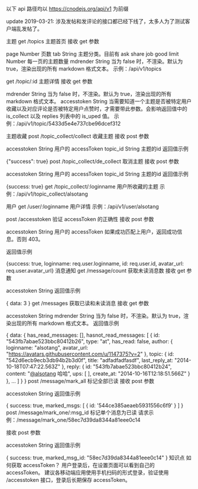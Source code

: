 以下 api 路径均以 https://cnodejs.org/api/v1 为前缀

update 2019-03-21: 涉及发帖和发评论的接口都已经下线了，太多人为了测试客户端乱发帖了。

主题
get /topics 主题首页
接收 get 参数

page Number 页数
tab String 主题分类。目前有 ask share job good
limit Number 每一页的主题数量
mdrender String 当为 false 时，不渲染。默认为 true，渲染出现的所有 markdown 格式文本。
示例：/api/v1/topics

get /topic/:id 主题详情
接收 get 参数

mdrender String 当为 false 时，不渲染。默认为 true，渲染出现的所有 markdown 格式文本。
accesstoken String 当需要知道一个主题是否被特定用户收藏以及对应评论是否被特定用户点赞时，才需要带此参数。会影响返回值中的 is_collect 以及 replies 列表中的 is_uped 值。
示例：/api/v1/topic/5433d5e4e737cbe96dcef312

主题收藏
post /topic_collect/collect 收藏主题
接收 post 参数

accesstoken String 用户的 accessToken
topic_id String 主题的id
返回值示例

{"success": true}
post /topic_collect/de_collect 取消主题
接收 post 参数

accesstoken String 用户的 accessToken
topic_id String 主题的id
返回值示例

{success: true}
get /topic_collect/:loginname 用户所收藏的主题
示例：/api/v1/topic_collect/alsotang

用户
get /user/:loginname 用户详情
示例：/api/v1/user/alsotang

post /accesstoken 验证 accessToken 的正确性
接收 post 参数

accesstoken String 用户的 accessToken
如果成功匹配上用户，返回成功信息。否则 403。

返回值示例

{success: true, loginname: req.user.loginname, id: req.user.id, avatar_url: req.user.avatar_url}
消息通知
get /message/count 获取未读消息数
接收 get 参数

accesstoken String
返回值示例

{ data: 3 }
get /messages 获取已读和未读消息
接收 get 参数

accesstoken String
mdrender String 当为 false 时，不渲染。默认为 true，渲染出现的所有 markdown 格式文本。
返回值示例

{
  data: {
    has_read_messages: [],
    hasnot_read_messages: [
      {
        id: "543fb7abae523bbc80412b26",
        type: "at",
        has_read: false,
        author: {
          loginname: "alsotang",
          avatar_url: "https://avatars.githubusercontent.com/u/1147375?v=2"
        },
        topic: {
          id: "542d6ecb9ecb3db94b2b3d0f",
          title: "adfadfadfasdf",
          last_reply_at: "2014-10-18T07:47:22.563Z"
        },
        reply: {
          id: "543fb7abae523bbc80412b24",
          content: "[@alsotang](/user/alsotang) 哈哈",
          ups: [ ],
          create_at: "2014-10-16T12:18:51.566Z"
          }
        },
    ...
    ]
  }
}
post /message/mark_all 标记全部已读
接收 post 参数

accesstoken String
返回值示例

{ success: true,
  marked_msgs: [ { id: '544ce385aeaeb5931556c6f9' } ] }
post /message/mark_one/:msg_id 标记单个消息为已读
请求示例：/message/mark_one/58ec7d39da8344a81eee0c14

接收 post 参数

accesstoken String
返回值示例

{
  success: true,
  marked_msg_id: "58ec7d39da8344a81eee0c14"
}
知识点
如何获取 accessToken？ 用户登录后，在设置页面可以看到自己的 accessToken。 建议各移动端应用使用手机扫码的形式登录，验证使用 /accesstoken 接口，登录后长期保存 accessToken。
